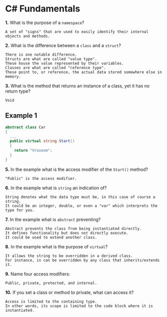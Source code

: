 # C# Fundamentals


**1.** What is the purpose of a `namespace`?
<!-- enter you answer in the space below -->
```
A set of "signs" that are used to easily identify their internal objects and methods.
```
**2.** What is the difference between a `class` and a `struct`?
<!-- enter you answer in the space below -->
```
There is one notable difference.
Structs are what are called "value type". 
These house the value represented by their variables.
Classes are what are called "reference type". 
These point to, or reference, the actual data stored somewhere else in memory.
```
**3.** What is the method that returns an instance of a class, yet it has no return type?
<!-- enter you answer in the space below -->
```
Void

```
## Example 1
```c#
abstract class Car
{
  ...
  public virtual string Start()
  {
    return "Vroooom";
  }
}
```
**5.** In the example what is the access modifier of the `Start()` method?
<!-- enter you answer in the space below -->
```
"Public" is the access modifier.

```
**6.** In the example what is `string` an indication of?
<!-- enter you answer in the space below -->
```
String denotes what the data type must be, in this case of course a string.
It could be an integer, double, or even a "var" which interprets the type for you.
```
**7.** In the example what is `abstract` preventing?
<!-- enter you answer in the space below -->
```
Abstract prevents the class from being instantiated directly. 
It defines functionality but does not directly execute.
It could be used to extend another class.
```
**8.** In the example what is the purpose of `virtual`?
<!-- enter you answer in the space below -->
```
It allows the string to be overridden in a derived class.
For instance, in can be overridden by any class that inherits/extends it.
```
**9.** Name four access modifiers:
<!-- enter you answer in the space below -->
```
Public, private, protected, and internal.
```
**10.** If you set a class or method to private, what can access it?
<!-- enter you answer in the space below -->
```
Access is limited to the containing type.
In other words, its scope is limited to the code block where it is instantiated.
```